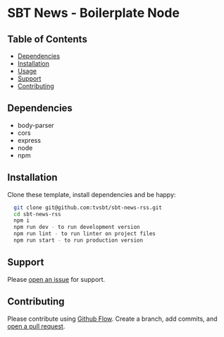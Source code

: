 # SBT News - Boilerplate Node

## Table of Contents
- [Dependencies](#dependencies)
- [Installation](#installation)
- [Usage](#usage)
- [Support](#support)
- [Contributing](#contributing)

## Dependencies
- body-parser
- cors
- express
- node
- npm

## Installation
Clone these template, install dependencies and be happy:

```sh
  git clone git@github.com:tvsbt/sbt-news-rss.git
  cd sbt-news-rss
  npm i
  npm run dev - to run development version
  npm run lint - to run linter on project files
  npm run start - to run production version
```

## Support

Please [open an issue](https://github.com/tvsbt/sbt-news-rss/issues/new) for support.

## Contributing

Please contribute using [Github Flow](https://guides.github.com/introduction/flow/). Create a branch, add commits, and [open a pull request](https://github.com/tvsbt/sbt-news-rss/compare/).
